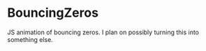 # BouncingZeros
JS animation of bouncing zeros.
I plan on possibly turning this into something else.

